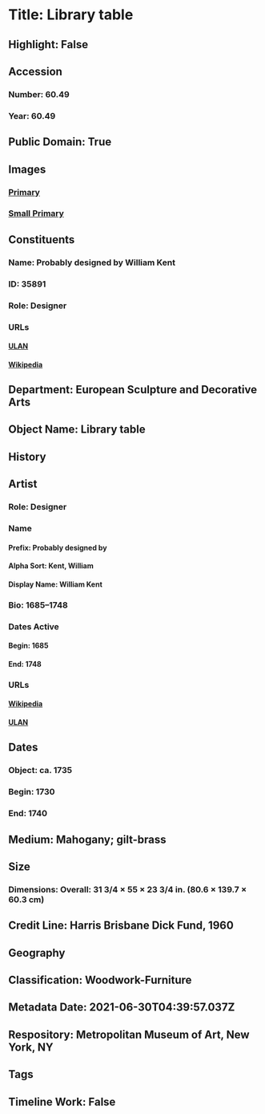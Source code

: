 # Title: Library table
## Highlight: False
## Accession
### Number: 60.49
### Year: 60.49
## Public Domain: True
## Images
### [Primary](https://images.metmuseum.org/CRDImages/es/original/DP-14204-284.jpg)
### [Small Primary](https://images.metmuseum.org/CRDImages/es/web-large/DP-14204-284.jpg)
## Constituents
### Name: Probably designed by William Kent
### ID: 35891
### Role: Designer
### URLs
#### [ULAN](http://vocab.getty.edu/page/ulan/500021873)
#### [Wikipedia](https://www.wikidata.org/wiki/Q445433)
## Department: European Sculpture and Decorative Arts
## Object Name: Library table
## History
## Artist
### Role: Designer
### Name
#### Prefix: Probably designed by
#### Alpha Sort: Kent, William
#### Display Name: William Kent
### Bio: 1685–1748
### Dates Active
#### Begin: 1685
#### End: 1748
### URLs
#### [Wikipedia](https://www.wikidata.org/wiki/Q445433)
#### [ULAN](http://vocab.getty.edu/page/ulan/500021873)
## Dates
### Object: ca. 1735
### Begin: 1730
### End: 1740
## Medium: Mahogany; gilt-brass
## Size
### Dimensions: Overall: 31 3/4 × 55 × 23 3/4 in. (80.6 × 139.7 × 60.3 cm)
## Credit Line: Harris Brisbane Dick Fund, 1960
## Geography
## Classification: Woodwork-Furniture
## Metadata Date: 2021-06-30T04:39:57.037Z
## Respository: Metropolitan Museum of Art, New York, NY
## Tags
## Timeline Work: False